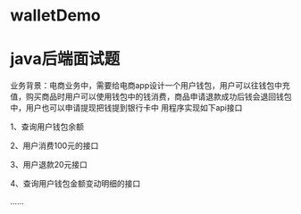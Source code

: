 # walletDemo

# java后端面试题

业务背景：电商业务中，需要给电商app设计一个用户钱包，用户可以往钱包中充值，购买商品时用户可以使用钱包中的钱消费，商品申请退款成功后钱会退回钱包中，用户也可以申请提现把钱提到银行卡中
用程序实现如下api接口  

1、查询用户钱包余额

2、用户消费100元的接口

3、用户退款20元接口

4、查询用户钱包金额变动明细的接口



......